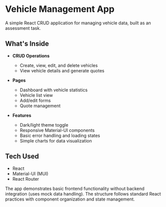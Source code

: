 # Vehicle Management App  

A simple React CRUD application for managing vehicle data, built as an assessment task.  

## What's Inside  

- **CRUD Operations**  
  - Create, view, edit, and delete vehicles  
  - View vehicle details and generate quotes  

- **Pages**  
  - Dashboard with vehicle statistics  
  - Vehicle list view  
  - Add/edit forms  
  - Quote management  

- **Features**  
  - Dark/light theme toggle  
  - Responsive Material-UI components  
  - Basic error handling and loading states  
  - Simple charts for data visualization  

## Tech Used  

- React  
- Material-UI (MUI)  
- React Router  

The app demonstrates basic frontend functionality without backend integration (uses mock data handling). The structure follows standard React practices with component organization and state management.
